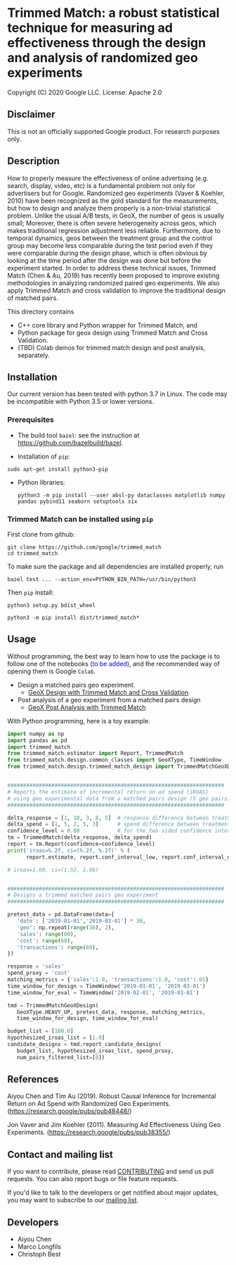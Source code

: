# Trimmed Match: a robust statistical technique for measuring ad effectiveness through the design and analysis of randomized geo experiments

Copyright (C) 2020 Google LLC. License: Apache 2.0

## Disclaimer

This is not an officially supported Google product. For research purposes only.

## Description

How to properly measure the effectiveness of online advertising (e.g. search, display, video, etc) is a fundamental problem not only for advertisers but for Google. Randomized geo experiments (Vaver & Koehler, 2010) have been recognized as the gold standard for the measurements, but how to design and analyze them properly is a non-trivial statistical problem. Unlike the usual A/B tests, in GeoX, the number of geos is usually small; Moreover, there is often severe heterogeneity across geos, which makes traditional regression adjustment less reliable. Furthermore, due to temporal dynamics, geos between the treatment group and the control group may become less comparable during the test period even if they were comparable during the design phase, which is often obvious by looking at the time period after the design was done but before the experiment started. In order to address these technical issues, Trimmed Match (Chen & Au, 2019) has recently been proposed to improve existing methodologies in analyzing randomized paired geo experiments. We also apply Trimmed Match and cross validation to improve the traditional design of matched pairs.

This directory contains

  * C++ core library and Python wrapper for Trimmed Match, and
  * Python package for geox design using Trimmed Match and Cross Validation.
  * (TBD) Colab demos for trimmed match design and post analysis, separately.

## Installation
Our current version has been tested with python 3.7 in Linux. The code may be incompatible with Python 3.5 or lower versions.

### Prerequisites
  * The build tool `bazel`: see the instruction at https://github.com/bazelbuild/bazel.

  * Installation of `pip`:

  ```
  sudo apt-get install python3-pip
  ```

* Python libraries:

  ```
  python3 -m pip install --user absl-py dataclasses matplotlib numpy pandas pybind11 seaborn setuptools six
  ```

### Trimmed Match can be installed using `pip`

First clone from github:

```
git clone https://github.com/google/trimmed_match
cd trimmed_match
```

To make sure the package and all dependencies are installed properly, run

```
bazel test ... --action_env=PYTHON_BIN_PATH=/usr/bin/python3
```

Then `pip` install:

```
python3 setup.py bdist_wheel

python3 -m pip install dist/trimmed_match*
```

## Usage

Without programming, the best way to learn how to use the package is to follow one of the
notebooks (<span style="color:blue">to be added</span>), and the recommended way of opening them is Google `Colab`.

 * Design a matched pairs geo experiment.
    - [GeoX Design with Trimmed Match and Cross Validation](./notebooks/design_colab_for_trimmed_match.ipynb)
 * Post analysis of a geo experiment from a matched pairs design
    - [GeoX Post Analysis with Trimmed Match](./notebooks/post_analysis_colab_for_trimmed_match.ipynb)


With Python programming, here is a toy example.

```python
import numpy as np
import pandas as pd
import trimmed_match
from trimmed_match.estimator import Report, TrimmedMatch
from trimmed_match.design.common_classes import GeoXType, TimeWindow
from trimmed_match.design.trimmed_match_design import TrimmedMatchGeoXDesign


#####################################################################
# Reports the estimate of incremental return on ad spend (iROAS)
# using geo experimental data from a matched pairs design (5 geo pairs)
#####################################################################

delta_response = [1, 10, 3, 8, 5]  # response difference between treatment and control in each geo pair
delta_spend = [1, 5, 2, 5, 3]      # spend difference between treatment and control in each geo pair
confidence_level = 0.80            # for the two-sided confidence interval
tm = TrimmedMatch(delta_response, delta_spend)
report = tm.Report(confidence=confidence_level)
print('iroas=%.2f, ci=(%.2f, %.2f)' % (
      report.estimate, report.conf_interval_low, report.conf_interval_up))

# iroas=1.60, ci=(1.52, 1.66)


#####################################################################
# Designs a trimmed matched pairs geo experiment
#####################################################################

pretest_data = pd.DataFrame(data={
   'date': ['2019-01-01','2019-03-01'] * 30,
   'geo': np.repeat(range(30), 2),
   'sales': range(60),
   'cost': range(60),
   'transactions': range(60),
})

response = 'sales'
spend_proxy = 'cost'
matching_metrics = {'sales':1.0, 'transactions':1.0, 'cost':.01}
time_window_for_design = TimeWindow('2019-01-01', '2019-03-01')
time_window_for_eval = TimeWindow('2019-02-01', '2019-03-01')

tmd = TrimmedMatchGeoXDesign(
   GeoXType.HEAVY_UP, pretest_data, response, matching_metrics,
   time_window_for_design, time_window_for_eval)

budget_list = [100.0]
hypothesized_iroas_list = [1.0]
candidate_designs = tmd.report_candidate_designs(
   budget_list, hypothesized_iroas_list, spend_proxy,
   num_pairs_filtered_list=[0])

```

## References

Aiyou Chen and Tim Au (2019). Robust Causal Inference for Incremental Return on Ad Spend with Randomized Geo Experiments.
(https://research.google/pubs/pub48448/)

Jon Vaver and Jim Koehler (2011). Measuring Ad Effectiveness Using Geo Experiments.
(https://research.google/pubs/pub38355/)


## Contact and mailing list

If you want to contribute, please read [CONTRIBUTING](CONTRIBUTING.md)
and send us pull requests. You can also report bugs or file feature requests.

If you'd like to talk to the developers or get notified about major
updates, you may want to subscribe to our
[mailing list](https://groups.google.com/forum/#!forum/trimmed-match-users).


## Developers

* Aiyou Chen
* Marco Longfils
* Christoph Best
